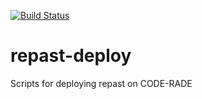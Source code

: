 [![Build Status](http://ci.sagrid.ac.za/job/repast-deploy/badge/icon)](http://ci.sagrid.ac.za/job/repast-deploy/)

# repast-deploy
Scripts for deploying repast on CODE-RADE
